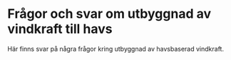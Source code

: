 # Frågor och svar om utbyggnad av vindkraft till havs

Här finns svar på några frågor kring utbyggnad av havsbaserad vindkraft.
